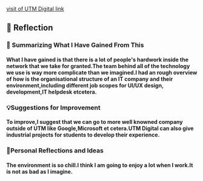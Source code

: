 [visit of UTM Digital link](https://youtu.be/vAq0jDeeqVc)
<h2>🌟 Reflection</h2>  
 <h3> 📘 Summarizing What I Have Gained From This </h3>
<h4>What I have gained is that there is a lot of people's hardwork inside the network that 
we take for granted.The team behind all of the technology we use is way more complicate
than we imagined.I had an rough overview of how is the organisational structure of an 
IT company and their environment,including different job scopes for UI/UX design,
development,IT helpdesk etcetera.</h4>

 <h3>💡Suggestions for Improvement </h3>
<h4>To improve,I suggest that we can go to more well knowned company outside of UTM like 
Google,Microsoft et cetera.UTM Digital can also give industrial projects for students
to develop their experience.</h4>

 <h3> 🤔Personal Reflections and Ideas  </h3>
<h4>The environment is so chill.I think I am going to enjoy a lot when I work.It is not
as bad as I imagine.</h4>
